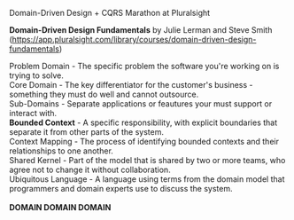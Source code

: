 Domain-Driven Design + CQRS Marathon at Pluralsight

<b>Domain-Driven Design Fundamentals</b> by Julie Lerman and Steve Smith (https://app.pluralsight.com/library/courses/domain-driven-design-fundamentals)

Problem Domain - The specific problem the software you're working on is trying to solve.<br />
Core Domain - The key differentiator for the customer's business - something they must do well and cannot outsource.<br />
Sub-Domains - Separate applications or feautures your must support or interact with.<br />
<b>Bounded Context</b> - A specific responsibility, with explicit boundaries that separate it from other parts of the system.<br />
Context Mapping - The process of identifying bounded contexts and their relationships to one another.<br />
Shared Kernel - Part of the model that is shared by two or more teams, who agree not to change it without collaboration.<br />
Ubiquitous Language - A language using terms from the domain model that programmers and domain experts use to discuss the system.<br />
<br />
<b>DOMAIN DOMAIN DOMAIN </b>

